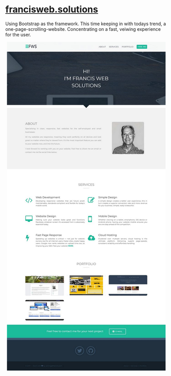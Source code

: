 # [francisweb.solutions](https://francisweb.solutions)

Using Bootstrap as the framework. This time keeping in with todays trend, a one-page-scrolling-website. Concentrating on a fast, veiwing experience for the user.

<p align="center">
  <img src="/assets/images/francis-web-solutions-frontpage.jpg">
</p>